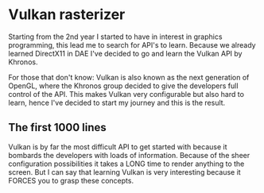 # Vulkan rasterizer

Starting from the 2nd year I started to have in interest in graphics programming, this lead me to
search for API's to learn. Because we already learned DirectX11 in DAE I've decided to go and learn
the Vulkan API by Khronos.

For those that don't know: Vulkan is also known as the next generation of OpenGL, where the Khronos group
decided to give the developers full control of the API. This makes Vulkan very configurable but also hard to learn, hence
I've decided to start my journey and this is the result.

## The first 1000 lines

Vulkan is by far the most difficult API to get started with because it bombards the developers with loads of information. Because
of the sheer configuration possibilities it takes a LONG time to render anything to the screen. But I can say that learning Vulkan is very interesting
because it FORCES you to grasp these concepts.

